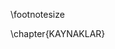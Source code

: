 \footnotesize

<!-- 
Do not edit this page.

References are automatically generated from the BibTex file (References.bib)

...which you should create using your reference manager.
-->

\chapter{KAYNAKLAR}
